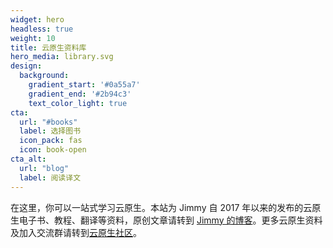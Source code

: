 ```yaml
---
widget: hero
headless: true
weight: 10
title: 云原生资料库
hero_media: library.svg
design:
  background:
    gradient_start: '#0a55a7'
    gradient_end: '#2b94c3'
    text_color_light: true
cta:
  url: "#books"
  label: 选择图书
  icon_pack: fas
  icon: book-open
cta_alt:
  url: "blog"
  label: 阅读译文
---
```


在这里，你可以一站式学习云原生。本站为 Jimmy 自 2017 年以来的发布的云原生电子书、教程、翻译等资料，原创文章请转到 [Jimmy 的博客](https://jimmysong.io/blog/)。更多云原生资料及加入交流群请转到[云原生社区](https://cloudnative.to)。

</br>
